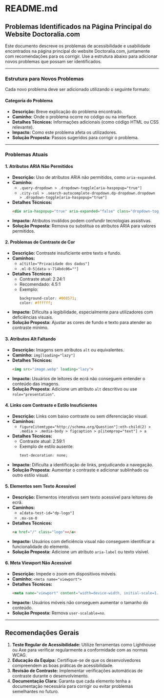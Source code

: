 # README.md

## Problemas Identificados na Página Principal do Website Doctoralia.com

Este documento descreve os problemas de acessibilidade e usabilidade encontrados na página principal do website Doctoralia.com, juntamente com recomendações para os corrigir. Use a estrutura abaixo para adicionar novos problemas que possam ser identificados.

---

### Estrutura para Novos Problemas

Cada novo problema deve ser adicionado utilizando o seguinte formato:

#### Categoria do Problema

- **Descrição:** Breve explicação do problema encontrado.
- **Caminho:** Onde o problema ocorre no código ou na interface.
- **Detalhes Técnicos:** Informações adicionais (como código HTML ou CSS relevante).
- **Impacto:** Como este problema afeta os utilizadores.
- **Solução Proposta:** Passos sugeridos para corrigir o problema.

---

### Problemas Atuais

#### 1. **Atributos ARIA Não Permitidos**

- **Descrição:** Uso de atributos ARIA não permitidos, como `aria-expanded`.
- **Caminho:**
  - `.query-dropdown > .dropdown-toggle[aria-haspopup="true"]`
  - `.city-col > .search-autocomplete-dropdown.dp-dropdown.dropdown > .dropdown-toggle[aria-haspopup="true"]`
- **Detalhes Técnicos:**
  ```html
  <div aria-haspopup="true" aria-expanded="false" class="dropdown-toggle">
  ```
- **Impacto:** Atributos inválidos podem confundir tecnologias assistivas.
- **Solução Proposta:** Remova ou substitua os atributos ARIA para valores permitidos.

#### 2. **Problemas de Contraste de Cor**

- **Descrição:** Contraste insuficiente entre texto e fundo.
- **Caminhos:**
  - `a[title="Privacidade dos dados"]`
  - `.ml-0-5[data-v-714bdc06=""]`
- **Detalhes Técnicos:**
  - Contraste atual: 2.24:1
  - Recomendado: 4.5:1
  - Exemplo:
    ```css
    background-color: #008571;
    color: #ffffff;
    ```
- **Impacto:** Dificulta a legibilidade, especialmente para utilizadores com deficiências visuais.
- **Solução Proposta:** Ajustar as cores de fundo e texto para atender ao contraste mínimo.

#### 3. **Atributos Alt Faltando**

- **Descrição:** Imagens sem atributos `alt` ou equivalentes.
- **Caminho:** `img[loading="lazy"]`
- **Detalhes Técnicos:**
  ```html
  <img src="image.webp" loading="lazy">
  ```
- **Impacto:** Usuários de leitores de ecrã não conseguem entender o conteúdo das imagens.
- **Solução Proposta:** Adicione um atributo `alt` descritivo ou use `role="presentation"`.

#### 4. **Links com Contraste e Estilo Insuficientes**

- **Descrição:** Links com baixo contraste ou sem diferenciação visual.
- **Caminhos:**
  - `figure[itemtype="http://schema.org/Question"]:nth-child(2) > .media > .media-body > figcaption > p[itemprop="text"] > a`
- **Detalhes Técnicos:**
  - Contraste atual: 2.59:1
  - Exemplo de estilo ausente:
    ```css
    text-decoration: none;
    ```
- **Impacto:** Dificulta a identificação de links, prejudicando a navegação.
- **Solução Proposta:** Aumentar o contraste e adicionar sublinhado ou outro estilo visual.

#### 5. **Elementos sem Texto Acessível**

- **Descrição:** Elementos interativos sem texto acessível para leitores de ecrã.
- **Caminhos:**
  - `a[data-test-id="dp-logo"]`
  - `.mx-sm-0`
- **Detalhes Técnicos:**
  ```html
  <a href="/" class="logo"></a>
  ```
- **Impacto:** Usuários com deficiência visual não conseguem identificar a funcionalidade do elemento.
- **Solução Proposta:** Adicione um atributo `aria-label` ou texto visível.

#### 6. **Meta Viewport Não Acessível**

- **Descrição:** Impede o zoom em dispositivos móveis.
- **Caminho:** `<meta name="viewport">`
- **Detalhes Técnicos:**
  ```html
  <meta name="viewport" content="width=device-width, initial-scale=1.0, maximum-scale=1.0, user-scalable=no">
  ```
- **Impacto:** Usuários móveis não conseguem aumentar o tamanho do conteúdo.
- **Solução Proposta:** Remova `user-scalable=no`.

---

## Recomendações Gerais

1. **Teste Regular de Acessibilidade:** Utilize ferramentas como Lighthouse ou Axe para verificar regularmente a conformidade com as normas WCAG.
2. **Educação da Equipa:** Certifique-se de que os desenvolvedores compreendem as boas práticas de acessibilidade.
3. **Revisão de Contraste:** Implementar verificações automáticas de contraste durante o desenvolvimento.
4. **Documentação Clara:** Garanta que cada elemento tenha a documentação necessária para corrigir ou evitar problemas semelhantes no futuro.